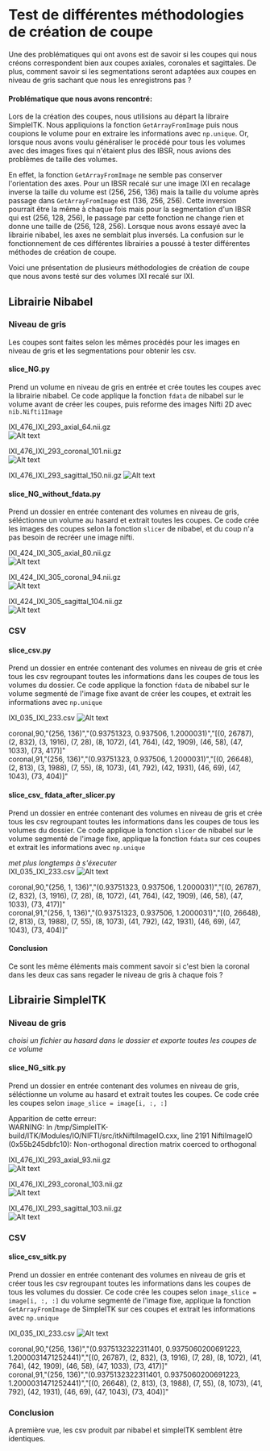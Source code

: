 # Test de différentes méthodologies de création de coupe

Une des problématiques qui ont avons est de savoir si les coupes qui nous créons correspondent bien aux coupes axiales, coronales et sagittales. De plus, comment savoir si les segmentations seront adaptées aux coupes en niveau de gris sachant que nous les enregistrons pas ?

#### Problématique que nous avons rencontré:
Lors de la création des coupes, nous utilisions au départ la libraire SimpleITK. Nous appliquions la fonction `GetArrayFromImage` puis nous coupions le volume pour en extraire les informations avec `np.unique`. Or, lorsque nous avons voulu généraliser le procédé pour tous les volumes avec des images fixes qui n'étaient plus des IBSR, nous avions des problèmes de taille des volumes.

En effet, la fonction `GetArrayFromImage` ne semble pas conserver l'orientation des axes. Pour un IBSR recalé sur une image IXI en recalage inverse la taille du volume est (256, 256, 136) mais la taille du volume après passage dans `GetArrayFromImage` est (136, 256, 256). Cette inversion pourrait être la même à chaque fois mais pour la segmentation d'un IBSR qui est (256, 128, 256), le passage par cette fonction ne change rien et donne une taille de (256, 128, 256).
Lorsque nous avons essayé avec la librairie nibabel, les axes ne semblait plus inversés. La confusion sur le fonctionnement de ces différentes librairies a poussé à tester différentes méthodes de création de coupe.

Voici une présentation de plusieurs méthodologies de création de coupe que nous avons testé sur des volumes IXI recalé sur IXI.

## Librairie Nibabel

### Niveau de gris
 
Les coupes sont faites selon les mêmes procédés pour les images en niveau de gris et les segmentations pour obtenir les csv.

#### slice_NG.py
Prend un volume en niveau de gris en entrée et crée toutes les coupes avec la librairie nibabel. Ce code applique la fonction `fdata` de nibabel sur le volume avant de créer les coupes, puis reforme des images Nifti 2D avec `nib.Nifti1Image`

IXI_476_IXI_293_axial_64.nii.gz  
![Alt text](image-3.png)  

IXI_476_IXI_293_coronal_101.nii.gz  
![Alt text](image-4.png)  

IXI_476_IXI_293_sagittal_150.nii.gz
![Alt text](image-5.png)   

#### slice_NG_without_fdata.py
Prend un dossier en entrée contenant des volumes en niveau de gris, séléctionne un volume au hasard et extrait toutes les coupes. Ce code crée les images des coupes selon la fonction `slicer` de nibabel, et du coup n'a pas besoin de recréer une image nifti.

IXI_424_IXI_305_axial_80.nii.gz  
![Alt text](image-6.png)  

IXI_424_IXI_305_coronal_94.nii.gz  
![Alt text](image-7.png)  

IXI_424_IXI_305_sagittal_104.nii.gz  
![Alt text](image-8.png)  

### CSV

#### slice_csv.py
Prend un dossier en entrée contenant des volumes en niveau de gris et crée tous les csv regroupant toutes les informations dans les coupes de tous les volumes du dossier.
Ce code applique la fonction `fdata` de nibabel sur le volume segmenté de l'image fixe avant de créer les coupes, et extrait les informations avec `np.unique`

IXI_035_IXI_233.csv
![Alt text](image.png)

coronal,90,"(256, 136)","(0.93751323, 0.937506, 1.2000031)","[(0, 26787), (2, 832), (3, 1916), (7, 28), (8, 1072), (41, 764), (42, 1909), (46, 58), (47, 1033), (73, 417)]"  
coronal,91,"(256, 136)","(0.93751323, 0.937506, 1.2000031)","[(0, 26648), (2, 813), (3, 1988), (7, 55), (8, 1073), (41, 792), (42, 1931), (46, 69), (47, 1043), (73, 404)]"


#### slice_csv_ fdata_after_slicer.py
Prend un dossier en entrée contenant des volumes en niveau de gris et crée tous les csv regroupant toutes les informations dans les coupes de tous les volumes du dossier.
Ce code applique la fonction `slicer` de nibabel sur le volume segmenté de l'image fixe, applique la fonction `fdata` sur ces coupes et extrait les informations avec `np.unique`

*met plus longtemps à s'éxecuter*  
IXI_035_IXI_233.csv
![Alt text](image-1.png)

coronal,90,"(256, 1, 136)","(0.93751323, 0.937506, 1.2000031)","[(0, 26787), (2, 832), (3, 1916), (7, 28), (8, 1072), (41, 764), (42, 1909), (46, 58), (47, 1033), (73, 417)]"  
coronal,91,"(256, 1, 136)","(0.93751323, 0.937506, 1.2000031)","[(0, 26648), (2, 813), (3, 1988), (7, 55), (8, 1073), (41, 792), (42, 1931), (46, 69), (47, 1043), (73, 404)]"


#### Conclusion
Ce sont les même éléments mais comment savoir si c'est bien la coronal dans les deux cas sans regader le niveau de gris à chaque fois ?

## Librairie SimpleITK
### Niveau de gris
*choisi un fichier au hasard dans le dossier et exporte toutes les coupes de ce volume*

#### slice_NG_sitk.py
Prend un dossier en entrée contenant des volumes en niveau de gris, séléctionne un volume au hasard et extrait toutes les coupes. Ce code crée les coupes selon `image_slice = image[i, :, :]`

Apparition de cette erreur:  
WARNING: In /tmp/SimpleITK-build/ITK/Modules/IO/NIFTI/src/itkNiftiImageIO.cxx, line 2191
NiftiImageIO (0x55b245dbfc10): Non-orthogonal direction matrix coerced to orthogonal

IXI_476_IXI_293_axial_93.nii.gz  
![Alt text](image-9.png)  

IXI_476_IXI_293_coronal_103.nii.gz  
![Alt text](image-10.png)  

IXI_476_IXI_293_sagittal_103.nii.gz  
![Alt text](image-11.png)  

### CSV

#### slice_csv_sitk.py
Prend un dossier en entrée contenant des volumes en niveau de gris et créer tous les csv regroupant toutes les informations dans les coupes de tous les volumes du dossier.
Ce code crée les coupes selon `image_slice = image[i, :, :]` du volume segmenté de l'image fixe, applique la fonction `GetArrayFromImage` de SimpleITK sur ces coupes et extrait les informations avec `np.unique` 

IXI_035_IXI_233.csv
![Alt text](image-2.png)

coronal,90,"(256, 136)","(0.9375132322311401, 0.9375060200691223, 1.2000031471252441)","[(0, 26787), (2, 832), (3, 1916), (7, 28), (8, 1072), (41, 764), (42, 1909), (46, 58), (47, 1033), (73, 417)]"  
coronal,91,"(256, 136)","(0.9375132322311401, 0.9375060200691223, 1.2000031471252441)","[(0, 26648), (2, 813), (3, 1988), (7, 55), (8, 1073), (41, 792), (42, 1931), (46, 69), (47, 1043), (73, 404)]"

### Conclusion
A première vue, les csv produit par nibabel et simpleITK semblent être identiques.
